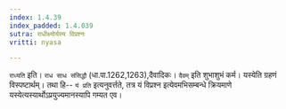 ```yaml
---
index: 1.4.39
index_padded: 1.4.039
sutra: राधीक्ष्योर्यस्य विप्रश्नः
vritti: nyasa

---
```

`राध्यति` इति। `राध साध संसिद्धौ` (धा.पा.1262,1263),दैवादिकः। `दैवम्` इति शुभाशुभं कर्म। यस्येति ग्रहणं विस्पष्टार्थम्। तथा हि-- `यं प्रति` इत्यनुवर्त्तते, तत्र यं विप्रश्न इत्येवमभिसम्बन्धे क्रियमाणे यस्येत्यस्यार्थोऽप्रयुज्यमानस्यापि गम्यत एव।